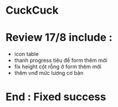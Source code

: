 # CuckCuck
# Review 17/8 include : 
- icon table
- thanh progress tiêu đề form thêm mới
- fix height cột rỗng ở form thêm mới
- thêm vnđ mức lương cơ bản
# End : Fixed success


